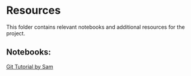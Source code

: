 # Resources
This folder contains relevant notebooks and additional resources for the project. 

## Notebooks:
[Git Tutorial by Sam](https://nbviewer.jupyter.org/github/QMIND-Team/DAIR-Reinforcement-Learning/blob/sam/Resources/Git%20Tutorial.ipynb)
